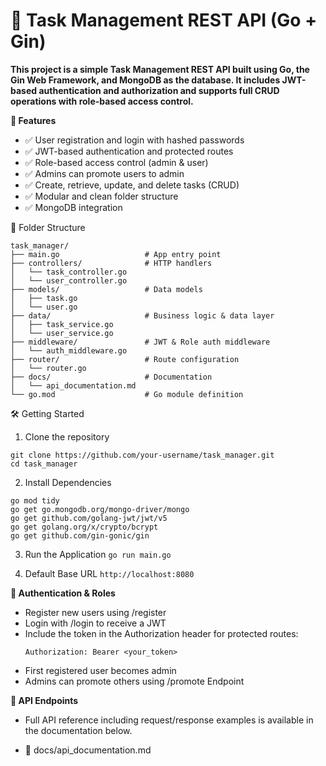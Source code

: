 # 📝 Task Management REST API (Go + Gin)
**This project is a simple Task Management REST API built using Go, the Gin Web Framework, and MongoDB as the database. It includes JWT-based authentication and authorization and supports full CRUD operations with role-based access control.**

**🚀 Features**
- ✅ User registration and login with hashed passwords
- ✅ JWT-based authentication and protected routes
- ✅ Role-based access control (admin & user)
- ✅ Admins can promote users to admin
- ✅ Create, retrieve, update, and delete tasks (CRUD)
- ✅ Modular and clean folder structure
- ✅ MongoDB integration

📂 Folder Structure
```task_manager/
task_manager/
├── main.go                   # App entry point
├── controllers/              # HTTP handlers
│   └── task_controller.go
│   └── user_controller.go
├── models/                   # Data models
│   ├── task.go
│   └── user.go
├── data/                     # Business logic & data layer
│   ├── task_service.go
│   └── user_service.go
├── middleware/               # JWT & Role auth middleware
│   └── auth_middleware.go
├── router/                   # Route configuration
│   └── router.go
├── docs/                     # Documentation
│   └── api_documentation.md
└── go.mod                    # Go module definition

```


🛠️ Getting Started
1. Clone the repository
```
git clone https://github.com/your-username/task_manager.git
cd task_manager
```
2. Install Dependencies
```
go mod tidy
go get go.mongodb.org/mongo-driver/mongo
go get github.com/golang-jwt/jwt/v5
go get golang.org/x/crypto/bcrypt
go get github.com/gin-gonic/gin
```
3. Run the Application
```go run main.go```

4. Default Base URL
```http://localhost:8080```

**🔐 Authentication & Roles**
- Register new users using /register
- Login with /login to receive a JWT
- Include the token in the Authorization header for protected routes:
  ```
  Authorization: Bearer <your_token>
  ```
- First registered user becomes admin
- Admins can promote others using /promote Endpoint

**🧪 API Endpoints**
- Full API reference including request/response examples is available in the documentation below.

- 📄 docs/api_documentation.md


